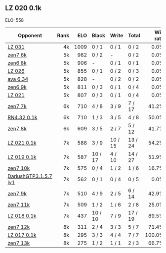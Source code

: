 ## LZ 020 0.1k ##

ELO: 558

Opponent | Rank | ELO | Black | Write | Total | Win rate
---------|-----:|----:|-------|-------|-------|-------:
[LZ 031](LZ%20031.md) | 4k | 1009 | 0 / 1 | 0 / 1 | 0 / 2 | 0.0%
[zen7 6k](zen7%206k.md) | 5k | 962 | 0 / 2 | - | 0 / 2 | 0.0%
[zen6 8k](zen6%208k.md) | 5k | 906 | - | 0 / 1 | 0 / 1 | 0.0%
[LZ 026](LZ%20026.md) | 5k | 855 | 0 / 1 | 0 / 2 | 0 / 3 | 0.0%
[aya 6.34](aya%206.34.md) | 5k | 828 | - | 0 / 2 | 0 / 2 | 0.0%
[zen6 9k](zen6%209k.md) | 5k | 811 | 0 / 3 | 0 / 1 | 0 / 4 | 0.0%
[LZ 021](LZ%20021.md) | 5k | 807 | 0 / 3 | 0 / 1 | 0 / 4 | 0.0%
[zen7 7k](zen7%207k.md) | 6k | 710 | 4 / 8 | 3 / 9 | 7 / 17 | 41.2%
[RN4.32 0.1k](RN4.32%200.1k.md) | 6k | 710 | 1 / 3 | 3 / 5 | 4 / 8 | 50.0%
[zen7 8k](zen7%208k.md) | 6k | 609 | 3 / 5 | 2 / 7 | 5 / 12 | 41.7%
[LZ 021 0.1k](LZ%20021%200.1k.md) | 7k | 588 | 3 / 9 | 10 / 15 | 13 / 24 | 54.2%
[LZ 019 0.1k](LZ%20019%200.1k.md) | 7k | 587 | 10 / 17 | 4 / 10 | 14 / 27 | 51.9%
[zen7 10k](zen7%2010k.md) | 7k | 575 | 0 / 4 | 1 / 2 | 1 / 6 | 16.7%
[DariushGTP3.1.5.7 lv1](DariushGTP3.1.5.7%20lv1.md) | 7k | 562 | 0 / 1 | 0 / 4 | 0 / 5 | 0.0%
[zen7 9k](zen7%209k.md) | 7k | 510 | 4 / 9 | 2 / 5 | 6 / 14 | 42.9%
[zen7 11k](zen7%2011k.md) | 7k | 509 | 1 / 2 | 1 / 6 | 2 / 8 | 25.0%
[LZ 018 0.1k](LZ%20018%200.1k.md) | 7k | 437 | 10 / 10 | 7 / 9 | 17 / 19 | 89.5%
[zen7 12k](zen7%2012k.md) | 8k | 311 | 2 / 4 | 3 / 3 | 5 / 7 | 71.4%
[LZ 017 0.1k](LZ%20017%200.1k.md) | 8k | 295 | 3 / 3 | 4 / 4 | 7 / 7 | 100.0%
[zen7 13k](zen7%2013k.md) | 8k | 275 | 1 / 2 | 1 / 1 | 2 / 3 | 66.7%
